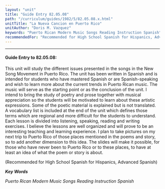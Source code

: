 ```yaml
---
layout: "unit"
title: "Guide Entry 82.05.08"
path: "/curriculum/guides/1982/5/82.05.08.x.html"
unitTitle: "La Nueva Cancion en Puerto Rico"
unitAuthor: "Doris M. Vazquez"
keywords: "Puerto Rican Modern Music Songs Reading Instruction Spanish"
recommendedFor: "Recommended for High School Spanish for Hispanics, Advanced Spanish"
---
```

<body>
<hr/>
 <h4>
  Guide Entry to 82.05.08:
 </h4>
 This unit will study the different issues presented in the songs in the New Song Movement in Puerto Rico.  The unit has been written in Spanish and is intended for students who have mastered Spanish or are Spanish-speaking and wish to learn more about the current trends in Puerto Rican music.  The music will serve as the starting point or as the conclusion of the unit.  I intend to bring the study of poetry and prose together with musical appreciation so the students will be motivated to learn about these artistic expressions.  Some of the poetic material is explained but is not translated.  A vocabulary list is included at the end of the unit which defines those terms which are regional and more difficult for the students to understand.  Each lesson is divided into listening, speaking, reading and writing exercises.  I believe the lessons are well organized and will prove to be an interesting teaching and learning experience.  I plan to take pictures on my next trip to Puerto Rico of those places mentioned in the poems and story, so to add another dimension to this idea.  The slides will make it possible, for those who have never been to Puerto Rico or to these places, to have at least an idea of what the poem or story is about.
 <p>
  (Recommended for High School Spanish for Hispanics, Advanced Spanish)
 </p>
<p>
  <b>
   <i>
    Key Words
   </i>
  </b>
  <br/>
 </p>
 <p>
  <i>
   Puerto Rican Modern Music Songs Reading Instruction Spanish
  </i>
 </p>

</body>
